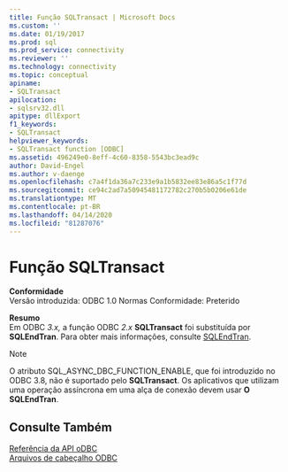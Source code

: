 ```yaml
---
title: Função SQLTransact | Microsoft Docs
ms.custom: ''
ms.date: 01/19/2017
ms.prod: sql
ms.prod_service: connectivity
ms.reviewer: ''
ms.technology: connectivity
ms.topic: conceptual
apiname:
- SQLTransact
apilocation:
- sqlsrv32.dll
apitype: dllExport
f1_keywords:
- SQLTransact
helpviewer_keywords:
- SQLTransact function [ODBC]
ms.assetid: 496249e0-8eff-4c60-8358-5543bc3ead9c
author: David-Engel
ms.author: v-daenge
ms.openlocfilehash: c7a4f1da36a7c233e9a1b5832ee83e86a5c1f77d
ms.sourcegitcommit: ce94c2ad7a50945481172782c270b5b0206e61de
ms.translationtype: MT
ms.contentlocale: pt-BR
ms.lasthandoff: 04/14/2020
ms.locfileid: "81287076"
---
```

# <a name="sqltransact-function"></a>Função SQLTransact
**Conformidade**  
 Versão introduzida: ODBC 1.0 Normas Conformidade: Preterido  
  
 **Resumo**  
 Em ODBC *3.x,* a função ODBC *2.x* **SQLTransact** foi substituída por **SQLEndTran**. Para obter mais informações, consulte [SQLEndTran](../../../odbc/reference/syntax/sqlendtran-function.md).  
  
> [!NOTE]  
>  O atributo SQL_ASYNC_DBC_FUNCTION_ENABLE, que foi introduzido no ODBC 3.8, não é suportado pelo **SQLTransact**. Os aplicativos que utilizam uma operação assíncrona em uma alça de conexão devem usar **O SQLEndTran**.  
  
## <a name="see-also"></a>Consulte Também  
 [Referência da API oDBC](../../../odbc/reference/syntax/odbc-api-reference.md)   
 [Arquivos de cabeçalho ODBC](../../../odbc/reference/install/odbc-header-files.md)
